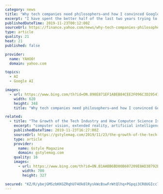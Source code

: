 ```yaml
---
category: news
title: "Why tech companies need philosophers—and how I convinced Google to hire them"
excerpt: "I have spent the better half of the last two years trying to convince companies like Google, Facebook, Microsoft, DeepMind, and OpenAI that they need to hire philosophers. My colleagues and I—a small collective of academics that make up a program called Transformations of the Human at the Los Angeles-based think tank called the Berggruen ..."
publishedDateTime: 2019-11-23T00:12:00Z
sourceUrl: https://finance.yahoo.com/news/why-tech-companies-philosophers-convinced-123044200.html
type: article
quality: 21
heat: 21
published: false

provider:
  name: YAHOO!
  domain: yahoo.com

topics:
  - AI
  - Google AI

images:
  - url: https://www.bing.com/th?id=ON.898E871EF1ABEB84CEE2F096C3D29547
    width: 620
    height: 348
    title: "Why tech companies need philosophers—and how I convinced Google to hire them"

related:
  - title: "The Growth of the Tech Industry and How Computer Science Is A Trending Course To Study"
    excerpt: "computer vision, extended reality, artificial intelligence, and blockchain technology. Selecting the top school where you can learn and explore these possibilities will give you the upper hand in the competition. Computer Makes the World Go Round You can safely say that with technology, people’s lives have become a lot easier. People can ..."
    publishedDateTime: 2019-11-23T16:27:00Z
    sourceUrl: https://gstylemag.com/2019/11/23/the-growth-of-the-tech-industry-and-how-computer-science-is-a-trending-course-to-study/
    type: article
    provider:
      name: Gstyle Magazine
      domain: gstylemag.com
    quality: 16
    images:
      - url: https://www.bing.com/th?id=ON.B1AABB6BD00B607209E8AD3B792B290C
        width: 700
        height: 327

secured: "KZ/R/ybejGMSzbKKGZRqhU74Ok8lRyskWcBswFrWtQlhq+PGpqi3CR0UGIcclBtCpxXcIlqfJH0xu6trEUqK4BpCbXKrlXb0J9i9rVsTEVojiByKWoBnKP8Xas+qFzpUD8UP5GDQbwW/rijoQNAjEFEafMpMeopaxMknk9JCC8wcVjr9JRh9vcepwI4gPujU7JQji+UuBcsyhfyPq+/tCeMCWhUYUjOXI643EG/A4etGP01h87H5w7eRY4n+xf2CVzwQJPgDRXFjMuPLAkDo+Q==;0BVNs8pBhsfkCetGZ43B1A=="
---
```


